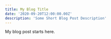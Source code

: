 ```yaml
---
title: My Blog Title
date: '2020-09-20T12:00:00.00Z'
description: 'Some Short Blog Post Description'
---
```


My blog post starts here.
